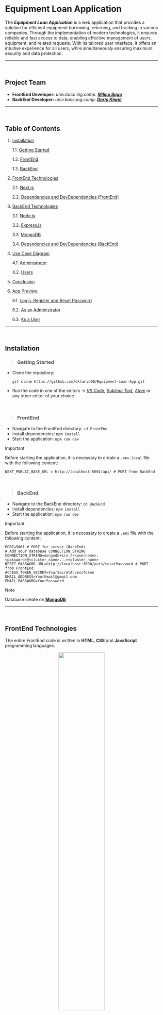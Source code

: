 # Equipment Loan Application

The **_Equipment Loan Application_** is a web application that provides a solution for efficient equipment borrowing, returning, and tracking in various companies. Through the implementation of modern technologies, it ensures reliable and fast access to data, enabling effective management of users, equipment, and related requests. With its tailored user interface, it offers an intuitive experience for all users, while simultaneously ensuring maximum security and data protection.

---
<br>

## Project Team

- **FrontEnd Developer:** *univ.bacc.ing.comp. [__Milica Bago__](https://github.com/milicabago)*
- **BackEnd Developer:** *univ.bacc.ing.comp. [__Dario Klarić__](https://github.com/dklaric00)*

---
<br>

## Table of Contents

1. [Installation](#installation)

   1.1. [Getting Started](#getting-started)

   1.2. [FrontEnd](#frontend)

   1.3. [BackEnd](#backend)

2. [FrontEnd Technologies](#frontend-technologies)

   2.1. [Next.js](#nextjs)

   2.2. [Dependencies and DevDependencies (FrontEnd)](#dependencies-and-devdependencies-frontend)
   
3. [BackEnd Technologies](#backend-technologies)

   3.1. [Node.js](#nodejs)

   3.2. [Express.js](#expressjs)

   3.3. [MongoDB](#mongodb)

   3.4. [Dependencies and DevDependencies (BackEnd)](#dependencies-and-devdependencies-backend)
   
4. [Use Case Diagram](#use-case-diagram)

   4.1. [Administrator](#administrator)

   4.2. [Users](#users)
   
5. [Conclusion](#conclusion)
   
6. [App Preview](#app-preview)

   6.1. [Login, Register and Reset Password](#login-register-and-reset-password)

   6.2. [As an Administrator](#as-an-administrator)
   
   6.3. [As a User](#as-a-user)

---
<br>

## Installation

> ### Getting Started

- Clone the repository:

   ```
   git clone https://github.com/dklaric00/Equipment-Loan-App.git
   ```
   
- Run the code in one of the editors → *[VS Code](https://code.visualstudio.com/), [Sublime Text](https://www.sublimetext.com/), [Atom](https://atom-editor.cc/)* or any other editor of your choice.
  
<br>

> ### FrontEnd

- Navigate to the FrontEnd directory: ```cd FrontEnd```
- Install dependencies: ```npm install```
- Start the application: ```npm run dev```

> [!IMPORTANT]
> Before starting the application, it is necessary to create a ```.env.local``` file with the following content:
```
NEXT_PUBLIC_BASE_URL = http://localhost:5001/api/ # PORT from BackEnd
```

<br>

 > ### BackEnd

- Navigate to the BackEnd directory: ```cd BackEnd```
- Install dependencies: ```npm install```
- Start the application: ```npm run dev```

> [!IMPORTANT]
> Before starting the application, it is necessary to create a ```.env``` file with the following content:
```
PORT=5001 # PORT for server (BackEnd)
# Add your database CONNECTION_STRING 
CONNECTION_STRING=mongodb+srv://<username>:<password>@<cluster_name>...=<cluster_name>
RESET_PASSWORD_URL=http://localhost:3000/auth/resetPassword # PORT from FrontEnd
ACCESS_TOKEN_SECRET=YourSecretAccessToken
EMAIL_ADDRESS=YourEmail@gmail.com
EMAIL_PASSWORD=YourPassword
```
> [!NOTE]
> Database create on [__MongoDB__](https://account.mongodb.com/account/login)

---
<br>

## FrontEnd Technologies

The entire FrontEnd code is written in __HTML__, __CSS__ and __JavaScript__ programming languages.

<p align="center">
  <img src="https://github.com/dklaric00/Equipment-Loan-App/assets/94640801/e7a3ff60-954f-452f-ae45-6a7610992b84" width="55%" height="55%">
</p>

<br>

> ### Next.js

React framework, preferred for FrontEnd development, that simplifies building full-stack web applications by providing additional features and optimizations while abstracting and configuring necessary tooling for React development

<br>

> ### Dependencies and DevDependencies (FrontEnd)

| Dependencies        | Description ↴                                                                    | DevDependencies            | Description ↴                                               |
| :---                | :---                                                                             | :---                       | :---                                                        | 
| @hookform/resolvers | Provides resolvers for form validation in React                                  | @babel/preset-react        | Babel preset for transforming JSX syntax                    |
| @nextui-org/react   | Contains a set of UI components for React applications                           | @babel/preset-env          | Babel preset for transforming modern JavaScript syntax      |
| react-hook-form     | Enables form management in React applications                                    | eslint-config-next         | ESLint configurations tailored for Next.js projects         |
| react-hot-toast     | A library for displaying notifications (toasts) in React applications            | @babel/core                | Core module for Babel JavaScript compiler                   |
| react-cookie        | Facilitates working with cookies in React applications                           | eslint                     | Tool for identifying and reporting JavaScript code patterns |
| react-modal         | Enables modal window display in React applications                               |                            |                                                             |
| react-icons         | Contains icons that can be used in React applications                            |                            |                                                             |
| jwt-decode          | Used for decoding JSON Web Tokens (JWT) to extract user information              |                            |                                                             |
| react-dom           | Used for manipulating the DOM in React applications                              |                            |                                                             |
| react               | A library for building user interfaces in React applications                     |                            |                                                             |
| axios               | An HTTP client for making HTTP request                                           |                            |                                                             |
| yup                 | A library for schema-based data validation in JavaScript                         |                            |                                                             |

---
<br>

## Backend Technologies

The entire BackEnd code is written in __JavaScript__ programming lenguage.

<p align="center">
  <img src="https://github.com/dklaric00/Equipment-Loan-App/assets/94640801/14257639-84ad-424d-b8e9-83a8471bd6a2" width="50%" height="50%">
</p>

<br>

> ### Node.js

JavaScript runtime. It is used to execute JavaScript code on the server-side, enabling the development of fast web applications.

<br>

> ### Express.js

 Web framework for Node.js. It is used for its simplicity and flexibility in building web applications and APIs, which speeds up the development process.

<br>

> ### MongoDB

NoSQL database. It is popular for its scalability and ease of use, allowing data storage in a flexible format (JSON).

<br>

> ### Dependencies and DevDependencies (BackEnd)

| Dependencies           | Description ↴                                                         | DevDependencies | Description ↴                                                                        |
| :---                   | :---                                                                  | :---            | :---                                                                                  |
| express-async-handler  | Middleware for handling asynchronous exceptions in Express.js         | nodemon         | Utility for monitoring changes in source code and automatically restarting the server |
| cookie-parser          | Middleware for parsing cookies in requests                            |                 |                                                                                       |
| jsonwebtoken           | JSON Web Token (JWT) authentication implementation                    |                 |                                                                                       |
| nodemailer             | Library for sending email messages                                    |                 |                                                                                       |
| mongoose               | MongoDB library for Node.js, offering schema-based data modeling      |                 |                                                                                       |
| express                | Fast, minimalist web framework for Node.js                            |                 |                                                                                       |
| dotenv                 | Library for loading environment variables from a ```.env``` file      |                 |                                                                                       |
| bcrypt                 | Secure password hashing library                                       |                 |                                                                                       |
| cors                   | Middleware for enabling Cross-Origin Resource Sharing (CORS) requests |                 |                                                                                       |
| joi                    | Data validation and schema description library                        |                 |                                                                                       |

---
<br>

## Use Case Diagram
<br>
<p align="center">
  <img src="https://github.com/dklaric00/Equipment-Loan-App/assets/94640801/32408dcf-3978-4b49-ad41-0a8d0cdc90af" width="55%" height="55%">
</p>
<br>

> ### Administrator

*__Administrator__* has the authority to manage all available resources, users, and requests. He is granted all CRUD operations for resources and users, including assigning roles, job positions, as well as managing resource allocation through requests, rejecting requests, and deleting resources and users. The administrator is allowed to change only certain user data, while, of course, he can change his own personal data.

<br>

> ### Users
*__User__* can manage only the resources he uses, borrow and return resources, and view the borrowing history. Each user can change their personal data.

---
<br>

## Conclusion

The *__Equipment Loan Application__* represents a robust solution for efficient equipment management within various organizations. By leveraging modern technologies, such as Node.js, Express.js, React, and MongoDB, it offers a seamless experience for users in borrowing, returning, and tracking equipment. The application's intuitive user interface enhances usability, while its emphasis on security ensures data protection and integrity.

the application has been meticulously crafted to meet the diverse needs of users, administrators, and stakeholders alike. As we continue to refine and enhance its functionality, we remain committed to delivering a reliable and user-centric platform that streamlines equipment management processes and fosters productivity across organizations.

We express our sincere gratitude to *[globalsoft](https://www.globalsoft.ba/)* company for providing us with the opportunity to develop such an impactful application during our research internship as part of our graduate studies. Their support and collaboration have been instrumental in facilitating the acquisition of knowledge and programming skills essential for our professional growth. 

We look forward to furthering the development of this application and embracing future challenges.

---
<br>

## App Preview

> ### Login, Register and Reset Password

![Login](https://github.com/dklaric00/Equipment-Loan-App/assets/94640801/9677b43e-7a25-4dbb-a06e-40fdf6476e3d)


![Register](https://github.com/dklaric00/Equipment-Loan-App/assets/94640801/e153fc00-9510-45a9-8692-19bf597da83d)


![Forgot_Password](https://github.com/dklaric00/Equipment-Loan-App/assets/94640801/449fcec6-3991-49aa-bf33-a8e391312dae)


![Reset_Password](https://github.com/dklaric00/Equipment-Loan-App/assets/94640801/f1d84019-12a0-4df9-adf7-d7f3d5402614)

<br>

> ### As an Administrator

![Dashboard](https://github.com/dklaric00/Equipment-Loan-App/assets/94640801/1ee698b8-599d-40f0-a2cd-b872259f391d)


![Requests](https://github.com/dklaric00/Equipment-Loan-App/assets/94640801/5c10dac8-67cd-48d0-83e5-992e71c934fb)


![Users](https://github.com/dklaric00/Equipment-Loan-App/assets/94640801/e8d3ec19-9349-418b-ad25-ba352c106b2d)


![Equipment](https://github.com/dklaric00/Equipment-Loan-App/assets/94640801/e6d6b9a3-ba9d-4b01-a204-a0b4b327536c)


![Create_User](https://github.com/dklaric00/Equipment-Loan-App/assets/94640801/58d1b918-c983-4e58-8cbf-e29009377e94)


![Add Equipment](https://github.com/dklaric00/Equipment-Loan-App/assets/94640801/39cde03b-ea29-4fc4-92a2-37a91ed3247d)


![Settings](https://github.com/dklaric00/Equipment-Loan-App/assets/94640801/3d48d705-3b3c-4d9d-9b1e-9bac37409542)

<br>

> ### As a User

![Dashboard](https://github.com/dklaric00/Equipment-Loan-App/assets/94640801/ba6d09d7-be85-45f9-84ef-828a1085e809)


![Equipment](https://github.com/dklaric00/Equipment-Loan-App/assets/94640801/3b0589d3-9c49-487d-af7f-5d35d8a4743e)


![History](https://github.com/dklaric00/Equipment-Loan-App/assets/94640801/32f565af-969f-4822-add9-62e8679b3a44)


![Settings](https://github.com/dklaric00/Equipment-Loan-App/assets/94640801/88a0224a-c188-4cf7-8c9d-cb2be4c66697)

---
<br>

© Equipment-Loan-App 2024.
